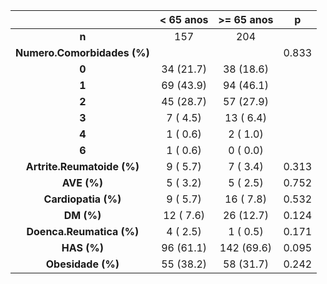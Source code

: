 

|               &nbsp;               |  < 65 anos  |  >= 65 anos  |   p   |
|:----------------------------------:|:-----------:|:------------:|:-----:|
|               **n**                |     157     |     204      |       |
|    **Numero.Comorbidades (%)**     |             |              | 0.833 |
|               **0**                |  34 (21.7)  |  38 (18.6)   |       |
|               **1**                |  69 (43.9)  |  94 (46.1)   |       |
|               **2**                |  45 (28.7)  |  57 (27.9)   |       |
|               **3**                |  7 ( 4.5)   |  13 ( 6.4)   |       |
|               **4**                |  1 ( 0.6)   |   2 ( 1.0)   |       |
|               **6**                |  1 ( 0.6)   |   0 ( 0.0)   |       |
|  **Artrite.Reumatoide (%)**  |  9 ( 5.7)   |   7 ( 3.4)   | 0.313 |
|         **AVE (%)**          |  5 ( 3.2)   |   5 ( 2.5)   | 0.752 |
|     **Cardiopatia (%)**      |  9 ( 5.7)   |  16 ( 7.8)   | 0.532 |
|          **DM (%)**          |  12 ( 7.6)  |  26 (12.7)   | 0.124 |
|   **Doenca.Reumatica (%)**   |  4 ( 2.5)   |   1 ( 0.5)   | 0.171 |
|         **HAS (%)**          |  96 (61.1)  |  142 (69.6)  | 0.095 |
|      **Obesidade (%)**       |  55 (38.2)  |  58 (31.7)   | 0.242 |

